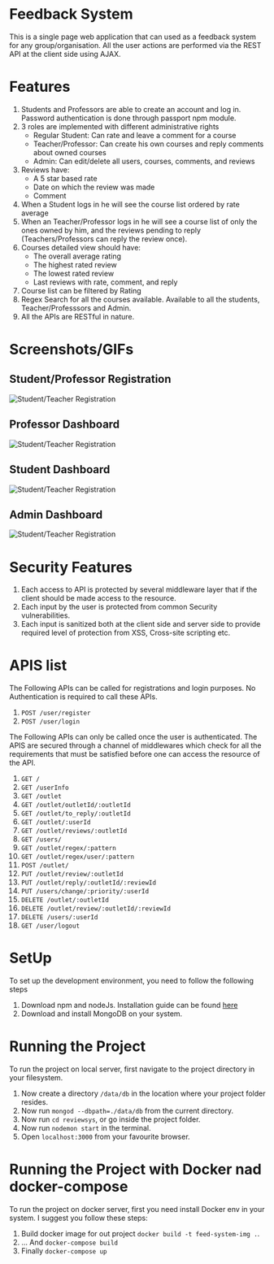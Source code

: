 # Feedback System
This is a single page web application that can used as a feedback system for any group/organisation. All the user actions are performed via the REST API at the client side using AJAX.

# Features
1. Students and Professors are able to create an account and log in. Password authentication is done through passport npm module.
2. 3 roles are implemented with different administrative rights
    * Regular Student: Can rate and leave a comment for a course
    * Teacher/Professor: Can create his own courses and reply comments about owned courses
    * Admin: Can edit/delete all users, courses, comments, and reviews
3. Reviews have:
    * A 5 star based rate
    * Date on which the review was made
    * Comment
4. When a Student logs in he will see the course list ordered by rate average
5. When an Teacher/Professor logs in he will see a course list of only the ones owned by him, and the reviews pending to reply
(Teachers/Professors can reply the review once).
6. Courses detailed view should have:
    * The overall average rating
    * The highest rated review
    * The lowest rated review
    * Last reviews with rate, comment, and reply
7. Course list can be filtered by Rating
8. Regex Search for all the courses available. Available to all the students, Teacher/Professsors and Admin.
9. All the APIs are RESTful in nature.

# Screenshots/GIFs
   ## Student/Professor Registration
   ![Student/Teacher Registration](https://github.com/himanshukumar660/Course-Feedback-System/blob/master/ScreenShots/registration.gif)
   ## Professor Dashboard
   ![Student/Teacher Registration](https://github.com/himanshukumar660/Course-Feedback-System/blob/master/ScreenShots/teacher.gif)
   ## Student Dashboard
   ![Student/Teacher Registration](https://github.com/himanshukumar660/Course-Feedback-System/blob/master/ScreenShots/student.gif)
   ## Admin Dashboard
   ![Student/Teacher Registration](https://github.com/himanshukumar660/Course-Feedback-System/blob/master/ScreenShots/admin.gif)
   
# Security Features
1. Each access to API is protected by several middleware layer that if the client should be made access to the resource.
2. Each input by the user is protected from common Security vulnerabilities.
3. Each input is sanitized both at the client side and server side to provide required level of protection from XSS, Cross-site scripting etc.

# APIS list

The Following APIs can be called for registrations and login purposes. No Authentication is required to call these APIs.
1. `POST /user/register`
2. `POST /user/login`

The Following APIs can only be called once the user is authenticated. The APIS are secured through a channel of middlewares which check for all the requirements that must be satisfied before one can access the resource of the API.
1. `GET /`
2. `GET /userInfo`
3. `GET /outlet`
4. `GET /outlet/outletId/:outletId`
5. `GET /outlet/to_reply/:outletId`
6. `GET /outlet/:userId`
7. `GET /outlet/reviews/:outletId`
8. `GET /users/`
9. `GET /outlet/regex/:pattern`
10. `GET /outlet/regex/user/:pattern`
11. `POST /outlet/`
12. `PUT /outlet/review/:outletId`
13. `PUT /outlet/reply/:outletId/:reviewId`
14. `PUT /users/change/:priority/:userId`
15. `DELETE /outlet/:outletId`
16. `DELETE /outlet/review/:outletId/:reviewId`
17. `DELETE /users/:userId`
18. `GET /user/logout`

# SetUp
To set up the development environment, you need to follow the following steps
1. Download npm and nodeJs. Installation guide can be found [here](https://www.joyent.com/blog/installing-node-and-npm)
2. Download and install MongoDB on your system.

# Running the Project
To run the project on local server, first navigate to the project directory in your filesystem.
1. Now create a directory `/data/db` in the location where your project folder resides.
2. Now run `mongod --dbpath=./data/db` from the current directory.
3. Now run `cd reviewsys`, or go inside the project folder.
4. Now run `nodemon start` in the terminal.
5. Open `localhost:3000` from your favourite browser.

# Running the Project with Docker nad docker-compose
To run the project on docker server, first you need install Docker env in your system.
I suggest you follow these steps:
1. Build docker image for out project `docker build -t feed-system-img .`.
2. ... And `docker-compose build`
3. Finally `docker-compose up`
